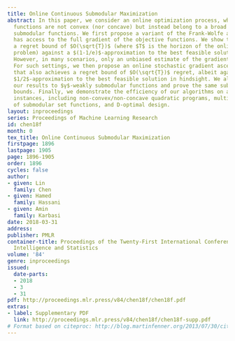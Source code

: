 ```yaml
---
title: Online Continuous Submodular Maximization
abstract: In this paper, we consider an online optimization process, where the objective
  functions are not convex (nor concave) but instead belong to a broad class of continuous
  submodular functions. We first propose a variant of the Frank-Wolfe algorithm that
  has access to the full gradient of the objective functions. We show that it achieves
  a regret bound of $O(\sqrt{T})$ (where $T$ is the horizon of the online optimization
  problem) against a $(1-1/e)$-approximation to the best feasible solution in hindsight.
  However, in many scenarios, only an unbiased estimate of the gradients are available.
  For such settings, we then propose an online stochastic gradient ascent algorithm
  that also achieves a regret bound of $O(\sqrt{T})$ regret, albeit against a weaker
  $1/2$-approximation to the best feasible solution in hindsight. We also generalize
  our results to $γ$-weakly submodular functions and prove the same sublinear regret
  bounds. Finally, we demonstrate the efficiency of our algorithms on a few problem
  instances, including non-convex/non-concave quadratic programs, multilinear extensions
  of submodular set functions, and D-optimal design.
layout: inproceedings
series: Proceedings of Machine Learning Research
id: chen18f
month: 0
tex_title: Online Continuous Submodular Maximization
firstpage: 1896
lastpage: 1905
page: 1896-1905
order: 1896
cycles: false
author:
- given: Lin
  family: Chen
- given: Hamed
  family: Hassani
- given: Amin
  family: Karbasi
date: 2018-03-31
address: 
publisher: PMLR
container-title: Proceedings of the Twenty-First International Conference on Artificial
  Intelligence and Statistics
volume: '84'
genre: inproceedings
issued:
  date-parts:
  - 2018
  - 3
  - 31
pdf: http://proceedings.mlr.press/v84/chen18f/chen18f.pdf
extras:
- label: Supplementary PDF
  link: http://proceedings.mlr.press/v84/chen18f/chen18f-supp.pdf
# Format based on citeproc: http://blog.martinfenner.org/2013/07/30/citeproc-yaml-for-bibliographies/
---
```


